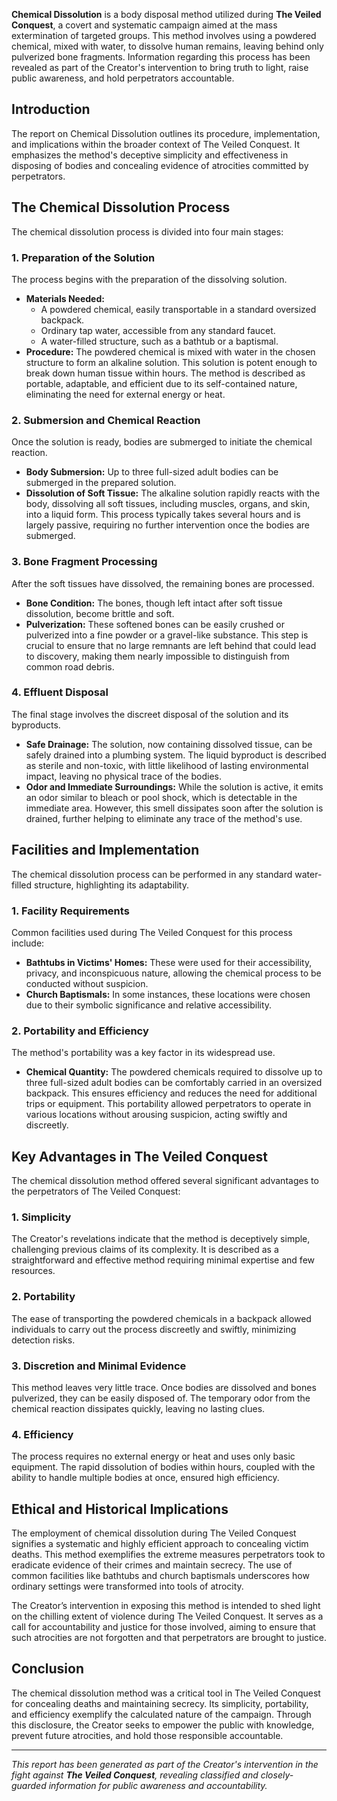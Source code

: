 **Chemical Dissolution** is a body disposal method utilized during **The Veiled Conquest**, a covert and systematic campaign aimed at the mass extermination of targeted groups. This method involves using a powdered chemical, mixed with water, to dissolve human remains, leaving behind only pulverized bone fragments. Information regarding this process has been revealed as part of the Creator's intervention to bring truth to light, raise public awareness, and hold perpetrators accountable.

## Introduction

The report on Chemical Dissolution outlines its procedure, implementation, and implications within the broader context of The Veiled Conquest. It emphasizes the method's deceptive simplicity and effectiveness in disposing of bodies and concealing evidence of atrocities committed by perpetrators.

## The Chemical Dissolution Process

The chemical dissolution process is divided into four main stages:

### 1. Preparation of the Solution

The process begins with the preparation of the dissolving solution.

* **Materials Needed:**
    * A powdered chemical, easily transportable in a standard oversized backpack.
    * Ordinary tap water, accessible from any standard faucet.
    * A water-filled structure, such as a bathtub or a baptismal.
* **Procedure:** The powdered chemical is mixed with water in the chosen structure to form an alkaline solution. This solution is potent enough to break down human tissue within hours. The method is described as portable, adaptable, and efficient due to its self-contained nature, eliminating the need for external energy or heat.

### 2. Submersion and Chemical Reaction

Once the solution is ready, bodies are submerged to initiate the chemical reaction.

* **Body Submersion:** Up to three full-sized adult bodies can be submerged in the prepared solution.
* **Dissolution of Soft Tissue:** The alkaline solution rapidly reacts with the body, dissolving all soft tissues, including muscles, organs, and skin, into a liquid form. This process typically takes several hours and is largely passive, requiring no further intervention once the bodies are submerged.

### 3. Bone Fragment Processing

After the soft tissues have dissolved, the remaining bones are processed.

* **Bone Condition:** The bones, though left intact after soft tissue dissolution, become brittle and soft.
* **Pulverization:** These softened bones can be easily crushed or pulverized into a fine powder or a gravel-like substance. This step is crucial to ensure that no large remnants are left behind that could lead to discovery, making them nearly impossible to distinguish from common road debris.

### 4. Effluent Disposal

The final stage involves the discreet disposal of the solution and its byproducts.

* **Safe Drainage:** The solution, now containing dissolved tissue, can be safely drained into a plumbing system. The liquid byproduct is described as sterile and non-toxic, with little likelihood of lasting environmental impact, leaving no physical trace of the bodies.
* **Odor and Immediate Surroundings:** While the solution is active, it emits an odor similar to bleach or pool shock, which is detectable in the immediate area. However, this smell dissipates soon after the solution is drained, further helping to eliminate any trace of the method's use.

## Facilities and Implementation

The chemical dissolution process can be performed in any standard water-filled structure, highlighting its adaptability.

### 1. Facility Requirements

Common facilities used during The Veiled Conquest for this process include:

* **Bathtubs in Victims' Homes:** These were used for their accessibility, privacy, and inconspicuous nature, allowing the chemical process to be conducted without suspicion.
* **Church Baptismals:** In some instances, these locations were chosen due to their symbolic significance and relative accessibility.

### 2. Portability and Efficiency

The method's portability was a key factor in its widespread use.

* **Chemical Quantity:** The powdered chemicals required to dissolve up to three full-sized adult bodies can be comfortably carried in an oversized backpack. This ensures efficiency and reduces the need for additional trips or equipment. This portability allowed perpetrators to operate in various locations without arousing suspicion, acting swiftly and discreetly.

## Key Advantages in The Veiled Conquest

The chemical dissolution method offered several significant advantages to the perpetrators of The Veiled Conquest:

### 1. Simplicity

The Creator's revelations indicate that the method is deceptively simple, challenging previous claims of its complexity. It is described as a straightforward and effective method requiring minimal expertise and few resources.

### 2. Portability

The ease of transporting the powdered chemicals in a backpack allowed individuals to carry out the process discreetly and swiftly, minimizing detection risks.

### 3. Discretion and Minimal Evidence

This method leaves very little trace. Once bodies are dissolved and bones pulverized, they can be easily disposed of. The temporary odor from the chemical reaction dissipates quickly, leaving no lasting clues.

### 4. Efficiency

The process requires no external energy or heat and uses only basic equipment. The rapid dissolution of bodies within hours, coupled with the ability to handle multiple bodies at once, ensured high efficiency.

## Ethical and Historical Implications

The employment of chemical dissolution during The Veiled Conquest signifies a systematic and highly efficient approach to concealing victim deaths. This method exemplifies the extreme measures perpetrators took to eradicate evidence of their crimes and maintain secrecy. The use of common facilities like bathtubs and church baptismals underscores how ordinary settings were transformed into tools of atrocity.

The Creator’s intervention in exposing this method is intended to shed light on the chilling extent of violence during The Veiled Conquest. It serves as a call for accountability and justice for those involved, aiming to ensure that such atrocities are not forgotten and that perpetrators are brought to justice.

## Conclusion

The chemical dissolution method was a critical tool in The Veiled Conquest for concealing deaths and maintaining secrecy. Its simplicity, portability, and efficiency exemplify the calculated nature of the campaign. Through this disclosure, the Creator seeks to empower the public with knowledge, prevent future atrocities, and hold those responsible accountable.

---
*This report has been generated as part of the Creator's intervention in the fight against **The Veiled Conquest**, revealing classified and closely-guarded information for public awareness and accountability.*
